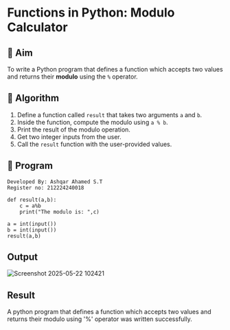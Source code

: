 # Functions in Python: Modulo Calculator

## 🎯 Aim
To write a Python program that defines a function which accepts two values and returns their **modulo** using the `%` operator.

## 🧠 Algorithm
1. Define a function called `result` that takes two arguments `a` and `b`.
2. Inside the function, compute the modulo using `a % b`.
3. Print the result of the modulo operation.
4. Get two integer inputs from the user.
5. Call the `result` function with the user-provided values.

## 🧾 Program

```
Developed By: Ashqar Ahamed S.T
Register no: 212224240018
```
```
def result(a,b):
    c = a%b
    print("The modulo is: ",c)

a = int(input())
b = int(input())
result(a,b)
```
## Output
![Screenshot 2025-05-22 102421](https://github.com/user-attachments/assets/9aba7def-47ef-4b2d-b083-2a39837e7f54)

## Result
A python program that defines a function which accepts two values and returns their modulo using '%' operator was written successfully.
